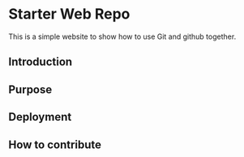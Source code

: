 # Starter Web Repo

This is a simple website to show how to use Git and github together.

## Introduction

## Purpose

## Deployment

## How to contribute